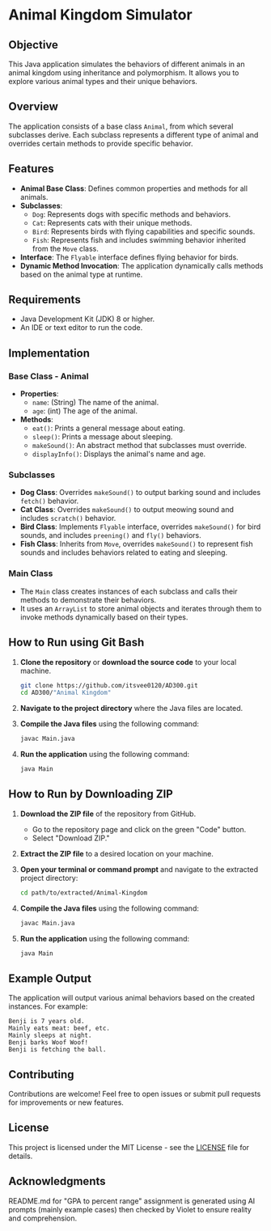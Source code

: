 
# Animal Kingdom Simulator

## Objective
This Java application simulates the behaviors of different animals in an animal kingdom using inheritance and polymorphism. It allows you to explore various animal types and their unique behaviors.

## Overview
The application consists of a base class `Animal`, from which several subclasses derive. Each subclass represents a different type of animal and overrides certain methods to provide specific behavior.

## Features
- **Animal Base Class**: Defines common properties and methods for all animals.
- **Subclasses**: 
  - `Dog`: Represents dogs with specific methods and behaviors.
  - `Cat`: Represents cats with their unique methods.
  - `Bird`: Represents birds with flying capabilities and specific sounds.
  - `Fish`: Represents fish and includes swimming behavior inherited from the `Move` class.
- **Interface**: The `Flyable` interface defines flying behavior for birds.
- **Dynamic Method Invocation**: The application dynamically calls methods based on the animal type at runtime.

## Requirements
- Java Development Kit (JDK) 8 or higher.
- An IDE or text editor to run the code.

## Implementation
### Base Class - Animal
- **Properties**: 
  - `name`: (String) The name of the animal.
  - `age`: (int) The age of the animal.
- **Methods**:
  - `eat()`: Prints a general message about eating.
  - `sleep()`: Prints a message about sleeping.
  - `makeSound()`: An abstract method that subclasses must override.
  - `displayInfo()`: Displays the animal's name and age.

### Subclasses
- **Dog Class**: Overrides `makeSound()` to output barking sound and includes `fetch()` behavior.
- **Cat Class**: Overrides `makeSound()` to output meowing sound and includes `scratch()` behavior.
- **Bird Class**: Implements `Flyable` interface, overrides `makeSound()` for bird sounds, and includes `preening()` and `fly()` behaviors.
- **Fish Class**: Inherits from `Move`, overrides `makeSound()` to represent fish sounds and includes behaviors related to eating and sleeping.

### Main Class
- The `Main` class creates instances of each subclass and calls their methods to demonstrate their behaviors.
- It uses an `ArrayList` to store animal objects and iterates through them to invoke methods dynamically based on their types.

## How to Run using Git Bash
1. **Clone the repository** or **download the source code** to your local machine.
   ```bash
   git clone https://github.com/itsvee0120/AD300.git
   cd AD300/"Animal Kingdom"
   ```

2. **Navigate to the project directory** where the Java files are located.

3. **Compile the Java files** using the following command:
   ```bash
   javac Main.java
   ```

4. **Run the application** using the following command:
   ```bash
   java Main
   ```

## How to Run by Downloading ZIP
1. **Download the ZIP file** of the repository from GitHub.
   - Go to the repository page and click on the green "Code" button.
   - Select "Download ZIP."

2. **Extract the ZIP file** to a desired location on your machine.

3. **Open your terminal or command prompt** and navigate to the extracted project directory:
   ```bash
   cd path/to/extracted/Animal-Kingdom
   ```

4. **Compile the Java files** using the following command:
   ```bash
   javac Main.java
   ```

5. **Run the application** using the following command:
   ```bash
   java Main
   ```

## Example Output
The application will output various animal behaviors based on the created instances. For example:
```
Benji is 7 years old.
Mainly eats meat: beef, etc.
Mainly sleeps at night.
Benji barks Woof Woof!
Benji is fetching the ball.
```

## Contributing
Contributions are welcome! Feel free to open issues or submit pull requests for improvements or new features.

## License
This project is licensed under the MIT License - see the [LICENSE](LICENSE) file for details.

## Acknowledgments
README.md for "GPA to percent range" assignment is generated using AI prompts (mainly example cases) then checked by Violet to ensure reality and comprehension.
